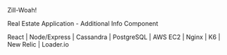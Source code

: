 Zill-Woah!

Real Estate Application - Additional Info Component

React | Node/Express | Cassandra | PostgreSQL | AWS EC2 | Nginx | K6 | New Relic | Loader.io
